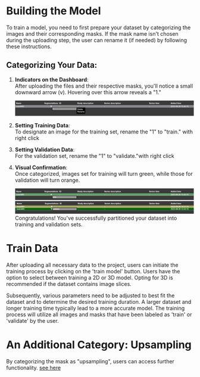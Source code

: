 # Building the Model

To train a model, you need to first prepare your dataset by categorizing the images and their corresponding masks. If the mask name isn't chosen during the uploading step, the user can rename it (if needed) by following these instructions.

## Categorizing Your Data:

1. **Indicators on the Dashboard**:  
   After uploading the files and their respective masks, you'll notice a small downward arrow (v). Hovering over this arrow reveals a "1."


    ![Set as Training Data](./pictures/rename_1_train.png)

3. **Setting Training Data**:  
   To designate an image for the training set, rename the "1" to "train."  with right click
  

4. **Setting Validation Data**:  
   For the validation set, rename the "1" to "validate."with right click

5. **Visual Confirmation**:  
   Once categorized, images set for training will turn green, while those for validation will turn orange.

   
   ![Training Data in Green](./pictures/rename_1_train2.png)
   ![Validate Data in Orange](./pictures/rename_1_validate.png)
Congratulations! You've successfully partitioned your dataset into training and validation sets.

# Train Data

After uploading all necessary data to the project, users can initiate the training process by clicking on the 'train model' button. Users have the option to select between training a 2D or 3D model. Opting for 3D is recommended if the dataset contains image slices. 

Subsequently, various parameters need to be adjusted to best fit the dataset and to determine the desired training duration. A larger dataset and longer training time typically lead to a more accurate model. The training process will utilize all images and masks that have been labeled as 'train' or 'validate' by the user.





# An Additional Category: Upsampling
By categorizing the mask as "upsampling", users can access further functionality. [see here](upsampling.md)




